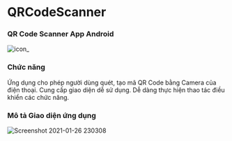# QRCodeScanner
### QR Code Scanner App Android

![icon_](https://user-images.githubusercontent.com/77380800/105868312-a3eb5780-6028-11eb-96fc-80aab5995ef1.png)

### Chức năng

Ứng dụng cho phép người dùng quét, tạo mã QR Code bằng Camera của điện thoại. Cung cấp giao diện dễ sử dụng. Dễ dàng thực hiện thao tác điều khiển các chức năng.

### Mô tả Giao diện ứng dụng

![Screenshot 2021-01-26 230308](https://user-images.githubusercontent.com/77380800/105870320-bb2b4480-602a-11eb-8b0b-21de030140d8.png)
